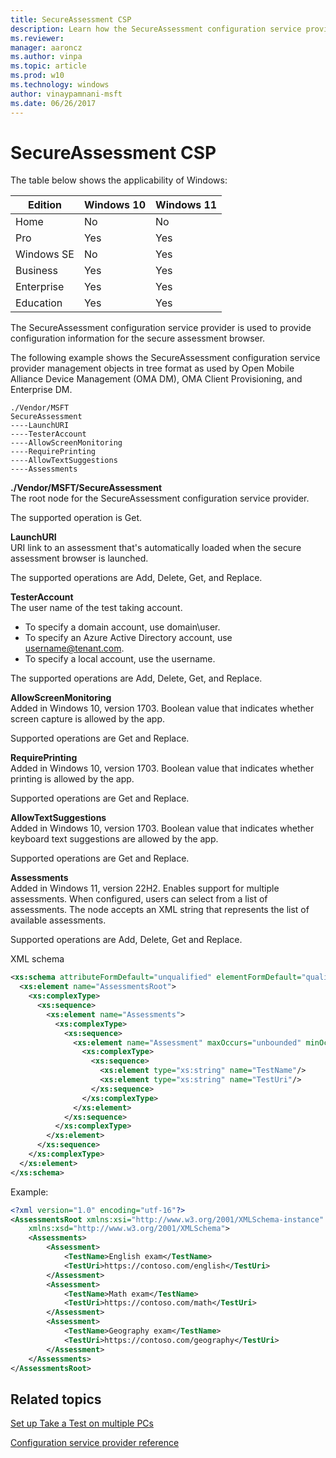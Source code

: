 ```yaml
---
title: SecureAssessment CSP
description: Learn how the SecureAssessment configuration service provider (CSP) is used to provide configuration information for the secure assessment browser.
ms.reviewer: 
manager: aaroncz
ms.author: vinpa
ms.topic: article
ms.prod: w10
ms.technology: windows
author: vinaypamnani-msft
ms.date: 06/26/2017
---
```


# SecureAssessment CSP

The table below shows the applicability of Windows:

|Edition|Windows 10|Windows 11|
|--- |--- |--- |
|Home|No|No|
|Pro|Yes|Yes|
|Windows SE|No|Yes|
|Business|Yes|Yes|
|Enterprise|Yes|Yes|
|Education|Yes|Yes|

The SecureAssessment configuration service provider is used to provide configuration information for the secure assessment browser.

The following example shows the SecureAssessment configuration service provider management objects in tree format as used by Open Mobile Alliance Device Management (OMA DM), OMA Client Provisioning, and Enterprise DM.
```
./Vendor/MSFT
SecureAssessment
----LaunchURI
----TesterAccount
----AllowScreenMonitoring
----RequirePrinting
----AllowTextSuggestions
----Assessments
```
<a href="" id="--vendor-msft-secureassessment"></a>**./Vendor/MSFT/SecureAssessment**  
The root node for the SecureAssessment configuration service provider.

The supported operation is Get.

<a href="" id="launchuri"></a>**LaunchURI**  
URI link to an assessment that's automatically loaded when the secure assessment browser is launched.

The supported operations are Add, Delete, Get, and Replace.

<a href="" id="testeraccount"></a>**TesterAccount**  
The user name of the test taking account.

- To specify a domain account, use domain\\user.
- To specify an Azure Active Directory account, use username@tenant.com.
- To specify a local account, use the username.

The supported operations are Add, Delete, Get, and Replace.

<a href="" id="allowscreenmonitoring"></a>**AllowScreenMonitoring**  
Added in Windows 10, version 1703. Boolean value that indicates whether screen capture is allowed by the app.  

Supported operations are Get and Replace.

<a href="" id="requireprinting"></a>**RequirePrinting**  
Added in Windows 10, version 1703. Boolean value that indicates whether printing is allowed by the app.

Supported operations are Get and Replace.  

<a href="" id="AllowTextSuggestions"></a>**AllowTextSuggestions**  
Added in Windows 10, version 1703. Boolean value that indicates whether keyboard text suggestions are allowed by the app.  

Supported operations are Get and Replace.

<a href="" id="Assessments"></a>**Assessments**  
Added in Windows 11, version 22H2. Enables support for multiple assessments. When configured, users can select from a list of assessments. The node accepts an XML string that represents the list of available assessments. 

Supported operations are Add, Delete, Get and Replace.

XML schema

```xml
<xs:schema attributeFormDefault="unqualified" elementFormDefault="qualified" xmlns:xs="http://www.w3.org/2001/XMLSchema">
  <xs:element name="AssessmentsRoot">
    <xs:complexType>
      <xs:sequence>
        <xs:element name="Assessments">
          <xs:complexType>
            <xs:sequence>
              <xs:element name="Assessment" maxOccurs="unbounded" minOccurs="0">
                <xs:complexType>
                  <xs:sequence>
                    <xs:element type="xs:string" name="TestName"/>
                    <xs:element type="xs:string" name="TestUri"/>
                  </xs:sequence>
                </xs:complexType>
              </xs:element>
            </xs:sequence>
          </xs:complexType>
        </xs:element>
      </xs:sequence>
    </xs:complexType>
  </xs:element>
</xs:schema>
```

Example:
```xml
<?xml version="1.0" encoding="utf-16"?>
<AssessmentsRoot xmlns:xsi="http://www.w3.org/2001/XMLSchema-instance"
    xmlns:xsd="http://www.w3.org/2001/XMLSchema">
    <Assessments>
        <Assessment>
            <TestName>English exam</TestName>
            <TestUri>https://contoso.com/english</TestUri>
        </Assessment>
        <Assessment>
            <TestName>Math exam</TestName>
            <TestUri>https://contoso.com/math</TestUri>
        </Assessment>
        <Assessment>
            <TestName>Geography exam</TestName>
            <TestUri>https://contoso.com/geography</TestUri>
        </Assessment>
    </Assessments>
</AssessmentsRoot>
```

## Related topics

[Set up Take a Test on multiple PCs](/education/windows/take-a-test-multiple-pcs)  

[Configuration service provider reference](configuration-service-provider-reference.md)

 

